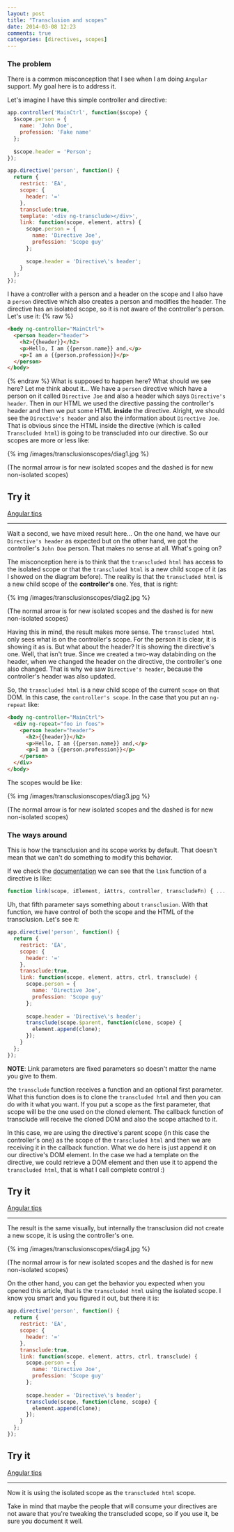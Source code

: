 ```yaml
---
layout: post
title: "Transclusion and scopes"
date: 2014-03-08 12:23
comments: true
categories: [directives, scopes]
---
```


### The problem

There is a common misconception that I see when I am doing `Angular` support. My goal here is to address it.

Let's imagine I have this simple controller and directive:
<!--more-->
```javascript
app.controller('MainCtrl', function($scope) {
  $scope.person = {
    name: 'John Doe',
    profession: 'Fake name'
  };
  
  $scope.header = 'Person';
});

app.directive('person', function() {
  return {
    restrict: 'EA',
    scope: {
      header: '='
    },
    transclude:true,
    template: '<div ng-transclude></div>',
    link: function(scope, element, attrs) {
      scope.person = {
        name: 'Directive Joe',
        profession: 'Scope guy'
      };
      
      scope.header = 'Directive\'s header';
    }
  };
});
```

I have a controller with a person and a header on the scope and I also have a `person` directive which also creates a person and modifies the header. The directive has an isolated scope, so it is not aware of the controller's person. Let's use it:
{% raw %}
```html
<body ng-controller="MainCtrl">
  <person header="header">
    <h2>{{header}}</h2>
    <p>Hello, I am {{person.name}} and,</p>
    <p>I am a {{person.profession}}</p>
  </person>
</body>
```
{% endraw %}
What is supposed to happen here? What should we see here? Let me think about it... We have a `person` directive which have a person on it called `Directive Joe` and also a header which says `Directive's header`. Then in our HTML we used the directive passing the controller's header and then we put some HTML **inside** the directive. Alright, we should see the `Directive's header` and also the information about `Directive Joe`. That is obvious since the HTML inside the directive (which is called `Transcluded html`) is going to be transcluded into our directive. So our scopes are more or less like:

{% img /images/transclusionscopes/diag1.jpg %}

(The normal arrow is for new isolated scopes and the dashed is for new non-isolated scopes)

## Try it

<a class="jsbin-embed" href="http://jsbin.com/geyip/1/embed?output">Angular tips</a><script src="http://static.jsbin.com/js/embed.js"></script>

***

Wait a second, we have mixed result here... On the one hand, we have our `Directive's header` as expected but on the other hand, we got the controller's `John Doe` person. That makes no sense at all. What's going on?

The misconception here is to think that the `transcluded html` has access to the isolated scope or that the `transcluded html` is a new child scope of it (as I showed on the diagram before). The reality is that the `transcluded html` is a new child scope of the **controller's** one. Yes, that is right:

{% img /images/transclusionscopes/diag2.jpg %}

(The normal arrow is for new isolated scopes and the dashed is for new non-isolated scopes)

Having this in mind, the result makes more sense. The `transcluded html` only sees what is on the controller's scope. For the person it is clear, it is showing it as is. But what about the header? It is showing the directive's one. Well, that isn't true. Since we created a two-way databinding on the header, when we changed the header on the directive, the controller's one also changed. That is why we saw `Directive's header`, because the controller's header was also updated.

So, the `transcluded html` is a new child scope of the current `scope` on that DOM. In this case, the `controller's scope`. In the case that you put an `ng-repeat` like:

```html
<body ng-controller="MainCtrl">
  <div ng-repeat="foo in foos">
    <person header="header">
      <h2>{{header}}</h2>
      <p>Hello, I am {{person.name}} and,</p>
      <p>I am a {{person.profession}}</p>
    </person>
  </div>
</body>
```

The scopes would be like:

{% img /images/transclusionscopes/diag3.jpg %}

(The normal arrow is for new isolated scopes and the dashed is for new non-isolated scopes)

### The ways around

This is how the transclusion and its scope works by default. That doesn't mean that we can't do something to modify this behavior.

If we check the [documentation](http://docs.angularjs.org/api/ng/service/$compile) we can see that the `link` function of a directive is like:

```javascript
function link(scope, iElement, iAttrs, controller, transcludeFn) { ... }
```

Uh, that fifth parameter says something about `transclusion`. With that function, we have control of both the scope and the HTML of the transclusion. Let's see it:

```javascript
app.directive('person', function() {
  return {
    restrict: 'EA',
    scope: {
      header: '='
    },
    transclude:true,
    link: function(scope, element, attrs, ctrl, transclude) {
      scope.person = {
        name: 'Directive Joe',
        profession: 'Scope guy'
      };
      
      scope.header = 'Directive\'s header';
      transclude(scope.$parent, function(clone, scope) {
        element.append(clone);
      });
    }
  };
});
```

**NOTE**: Link parameters are fixed parameters so doesn't matter the name you give to them.

the `transclude` function receives a function and an optional first parameter. What this function does is to clone the `transcluded html` and then you can do with it what you want. If you put a scope as the first parameter, that scope will be the one used on the cloned element. The callback function of transclude will receive the cloned DOM and also the scope attached to it.

In this case, we are using the directive's parent scope (in this case the controller's one) as the scope of the `transcluded html` and then we are receiving it in the callback function. What we do here is just append it on our directive's DOM element. In the case we had a template on the directive, we could retrieve a DOM element and then use it to append the `transcluded html`, that is what I call complete control :)

## Try it

<a class="jsbin-embed" href="http://jsbin.com/geyip/2/embed?output">Angular tips</a><script src="http://static.jsbin.com/js/embed.js"></script>

***

The result is the same visually, but internally the transclusion did not create a new scope, it is using the controller's one.

{% img /images/transclusionscopes/diag4.jpg %}

(The normal arrow is for new isolated scopes and the dashed is for new non-isolated scopes)

On the other hand, you can get the behavior you expected when you opened this article, that is the `transcluded html` using the isolated scope. I know you smart and you figured it out, but there it is:

```javascript
app.directive('person', function() {
  return {
    restrict: 'EA',
    scope: {
      header: '='
    },
    transclude:true,
    link: function(scope, element, attrs, ctrl, transclude) {
      scope.person = {
        name: 'Directive Joe',
        profession: 'Scope guy'
      };
      
      scope.header = 'Directive\'s header';
      transclude(scope, function(clone, scope) {
        element.append(clone);
      });
    }
  };
});
```

## Try it

<a class="jsbin-embed" href="http://jsbin.com/geyip/3/embed?output">Angular tips</a><script src="http://static.jsbin.com/js/embed.js"></script>

***

Now it is using the isolated scope as the `transcluded html` scope.

Take in mind that maybe the people that will consume your directives are not aware that you're tweaking the transcluded scope, so if you use it, be sure you document it well.